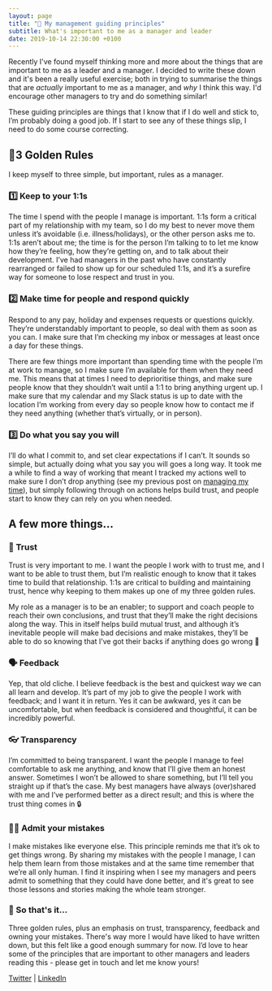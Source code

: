 ```yaml
---
layout: page
title: "🧭 My management guiding principles"
subtitle: What's important to me as a manager and leader
date: 2019-10-14 22:30:00 +0100
---
```

Recently I've found myself thinking more and more about the things that are important to me as a leader and a manager. I decided to write these down and it's been a really useful exercise; both in trying to summarise the things that are _actually_ important to me as a manager, and _why_ I think this way. I'd encourage other managers to try and do something similar!

These guiding principles are things that I know that if I do well and stick to, I’m probably doing a good job. If I start to see any of these things slip, I need to do some course correcting.

## **🏅3 Golden Rules**

I keep myself to three simple, but important, rules as a manager.

### **1️⃣ Keep to your 1:1s**

The time I spend with the people I manage is important. 1:1s form a critical part of my relationship with my team, so I do my best to never move them unless it’s avoidable (i.e. illness/holidays), or the other person asks me to. 1:1s aren’t about me; the time is for the person I’m talking to to let me know how they’re feeling, how they’re getting on, and to talk about their development. I’ve had managers in the past who have constantly rearranged or failed to show up for our scheduled 1:1s, and it’s a surefire way for someone to lose respect and trust in you.

### **2️⃣ Make time for people and respond quickly**

Respond to any pay, holiday and expenses requests or questions quickly. They’re understandably important to people, so deal with them as soon as you can. I make sure that I’m checking my inbox or messages at least once a day for these things.

There are few things more important than spending time with the people I’m at work to manage, so I make sure I’m available for them when they need me. This means that at times I need to deprioritise things, and make sure people know that they shouldn’t wait until a 1:1 to bring anything urgent up. I make sure that my calendar and my Slack status is up to date with the location I’m working from every day so people know how to contact me if they need anything (whether that’s virtually, or in person).

### **3️⃣ Do what you say you will**

I’ll do what I commit to, and set clear expectations if I can’t. It sounds so simple, but actually doing what you say you will goes a long way. It took me a while to find a way of working that meant I tracked my actions well to make sure I don’t drop anything (see my previous post on [managing my time](https://lukebriscoe.com/managing-time/)), but simply following through on actions helps build trust, and people start to know they can rely on you when needed.

## **A few more things...**

### **🤝 Trust**

Trust is very important to me. I want the people I work with to trust me, and I want to be able to trust them, but I’m realistic enough to know that it takes time to build that relationship. 1:1s are critical to building and maintaining trust, hence why keeping to them makes up one of my three golden rules.

My role as a manager is to be an enabler; to support and coach people to reach their own conclusions, and trust that they’ll make the right decisions along the way. This in itself helps build mutual trust, and although it’s inevitable people will make bad decisions and make mistakes, they’ll be able to do so knowing that I’ve got their backs if anything does go wrong 💪

### **🗣 Feedback**

Yep, that old cliche. I believe feedback is the best and quickest way we can all learn and develop. It’s part of my job to give the people I work with feedback; and I want it in return. Yes it can be awkward, yes it can be uncomfortable, but when feedback is considered and thoughtful, it can be incredibly powerful.

### **👓 Transparency**

I’m committed to being transparent. I want the people I manage to feel comfortable to ask me anything, and know that I’ll give them an honest answer. Sometimes I won’t be allowed to share something, but I’ll tell you straight up if that’s the case. My best managers have always (over)shared with me and I’ve performed better as a direct result; and this is where the trust thing comes in 🔒

### **🙋‍♂️ Admit your mistakes**

I make mistakes like everyone else. This principle reminds me that it’s ok to get things wrong. By sharing my mistakes with the people I manage, I can help them learn from those mistakes and at the same time remember that we’re all only human. I find it inspiring when I see my managers and peers admit to something that they could have done better, and it's great to see those lessons and stories making the whole team stronger.

### **💪 So that's it...**

Three golden rules, plus an emphasis on trust, transparency, feedback and owning your mistakes. There's way more I would have liked to have written down, but this felt like a good enough summary for now. I’d love to hear some of the principles that are important to other managers and leaders reading this - please get in touch and let me know yours!

[Twitter](https://twitter.com/lukebriscoe) | [LinkedIn](https://www.linkedin.com/in/lbriscoe/)
